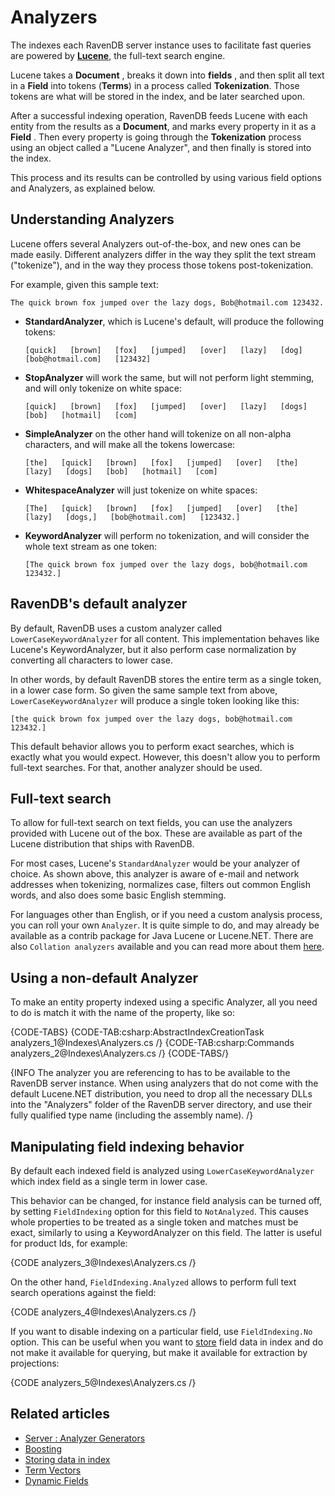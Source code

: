 ﻿# Analyzers

The indexes each RavenDB server instance uses to facilitate fast queries are powered by [**Lucene**](http://lucene.apache.org/), the full-text search engine.

Lucene takes a **Document** , breaks it down into **fields** , and then split all text in a **Field** into tokens (**Terms**) in a process called **Tokenization**. Those tokens are what will be stored in the index, and be later searched upon.

After a successful indexing operation, RavenDB feeds Lucene with each entity from the results as a **Document**, and marks every property in it as a **Field** . Then every property is going through the **Tokenization** process using an object called a "Lucene Analyzer", and then finally is stored into the index.

This process and its results can be controlled by using various field options and Analyzers, as explained below.

## Understanding Analyzers

Lucene offers several Analyzers out-of-the-box, and new ones can be made easily. Different analyzers differ in the way they split the text stream ("tokenize"), and in the way they process those tokens post-tokenization.

For example, given this sample text:

`The quick brown fox jumped over the lazy dogs, Bob@hotmail.com 123432.`

* **StandardAnalyzer**, which is Lucene's default, will produce the following tokens:

    `[quick]   [brown]   [fox]   [jumped]   [over]   [lazy]   [dog]   [bob@hotmail.com]   [123432]`

* **StopAnalyzer** will work the same, but will not perform light stemming, and will only tokenize on white space:

    `[quick]   [brown]   [fox]   [jumped]   [over]   [lazy]   [dogs]   [bob]   [hotmail]   [com]`

* **SimpleAnalyzer** on the other hand will tokenize on all non-alpha characters, and will make all the tokens lowercase:

    `[the]   [quick]   [brown]   [fox]   [jumped]   [over]   [the]   [lazy]   [dogs]   [bob]   [hotmail]   [com]`

* **WhitespaceAnalyzer** will just tokenize on white spaces:

    `[The]   [quick]   [brown]   [fox]   [jumped]   [over]   [the]   [lazy]   [dogs,]   [bob@hotmail.com]   [123432.]`

* **KeywordAnalyzer** will perform no tokenization, and will consider the whole text stream as one token:

    `[The quick brown fox jumped over the lazy dogs, bob@hotmail.com 123432.]`

## RavenDB's default analyzer

By default, RavenDB uses a custom analyzer called `LowerCaseKeywordAnalyzer` for all content. This implementation behaves like Lucene's KeywordAnalyzer, but it also perform case normalization by converting all characters to lower case. 

In other words, by default RavenDB stores the entire term as a single token, in a lower case form. So given the same sample text from above, `LowerCaseKeywordAnalyzer` will produce a single token looking like this:

`[the quick brown fox jumped over the lazy dogs, bob@hotmail.com 123432.]`

This default behavior allows you to perform exact searches, which is exactly what you would expect. However, this doesn't allow you to perform full-text searches. For that, another analyzer should be used.

## Full-text search

To allow for full-text search on text fields, you can use the analyzers provided with Lucene out of the box. These are available as part of the Lucene distribution that ships with RavenDB.

For most cases, Lucene's `StandardAnalyzer` would be your analyzer of choice. As shown above, this analyzer is aware of e-mail and network addresses when tokenizing, normalizes case, filters out common English words, and also does some basic English stemming.

For languages other than English, or if you need a custom analysis process, you can roll your own `Analyzer`. It is quite simple to do, and may already be available as a contrib package for Java Lucene or Lucene.NET. There are also `Collation analyzers` available and you can read more about them [here](../indexes/customizing-results-order#collation-support).

## Using a non-default Analyzer

To make an entity property indexed using a specific Analyzer, all you need to do is match it with the name of the property, like so:

{CODE-TABS}
{CODE-TAB:csharp:AbstractIndexCreationTask analyzers_1@Indexes\Analyzers.cs /}
{CODE-TAB:csharp:Commands analyzers_2@Indexes\Analyzers.cs /}
{CODE-TABS/}

{INFO The analyzer you are referencing to has to be available to the RavenDB server instance. When using analyzers that do not come with the default Lucene.NET distribution, you need to drop all the necessary DLLs into the "Analyzers" folder of the RavenDB server directory, and use their fully qualified type name (including the assembly name). /}

## Manipulating field indexing behavior

By default each indexed field is analyzed using `LowerCaseKeywordAnalyzer` which index field as a single term in lower case.

This behavior can be changed, for instance field analysis can be turned off, by setting `FieldIndexing` option for this field to `NotAnalyzed`. This causes whole properties to be treated as a single token and matches must be exact, similarly to using a KeywordAnalyzer on this field. The latter is useful for product Ids, for example:

{CODE analyzers_3@Indexes\Analyzers.cs /}

On the other hand, `FieldIndexing.Analyzed` allows to perform full text search operations against the field:

{CODE analyzers_4@Indexes\Analyzers.cs /}

If you want to disable indexing on a particular field, use `FieldIndexing.No` option. This can be useful when you want to [store](../indexes/storing-data-in-index) field data in index and do not make it available for querying, but make it available for extraction by projections:

{CODE analyzers_5@Indexes\Analyzers.cs /}

## Related articles

- [Server : Analyzer Generators](../server/plugins/analyzer-generators)
- [Boosting](../indexes/boosting)
- [Storing data in index](../indexes/storing-data-in-index)
- [Term Vectors](../indexes/using-term-vectors)
- [Dynamic Fields](../indexes/using-dynamic-fields)

